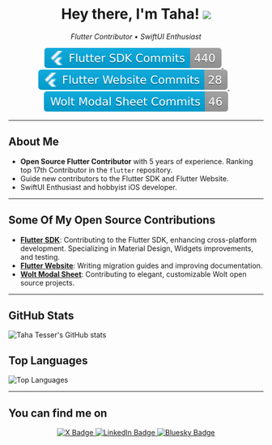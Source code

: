 <h1 align="center">Hey there, I'm Taha! <img src="https://media.giphy.com/media/hvRJCLFzcasrR4ia7z/giphy.gif" width="35"></h1>

<p align="center">
  <em>Flutter Contributor • SwiftUI Enthusiast</em>
</p>

<p align="center">
  <a href="https://github.com/flutter/flutter/commits?author=TahaTesser">
    <img src="./badges/flutter-flutter-commits.svg" alt="Flutter SDK Commits" style="max-width:100%;">
  </a>
  &nbsp;&nbsp;
  <a href="https://github.com/flutter/website/commits?author=TahaTesser">
    <img src="./badges/flutter-website-commits.svg" alt="Flutter Website Commits" style="max-width:100%;">
  </a>
  &nbsp;&nbsp;
  <a href="https://github.com/woltapp/wolt_modal_sheet/commits?author=TahaTesser">
    <img src="./badges/wolt-modal-sheet-commits.svg" alt="Wolt Modal Sheet Commits" style="max-width:100%;">
  </a>
</p>

---

## About Me

- **Open Source Flutter Contributor** with 5 years of experience. Ranking top 17th Contributor in the `flutter` repository.
- Guide new contributors to the Flutter SDK and Flutter Website.
- SwiftUI Enthusiast and hobbyist iOS developer.
---

## Some Of My Open Source Contributions

- **[Flutter SDK](https://github.com/flutter/flutter)**: Contributing to the Flutter SDK, enhancing cross-platform development. Specializing in Material Design, Widgets improvements, and testing.
- **[Flutter Website](https://github.com/flutter/website)**: Writing migration guides and improving documentation.
- **[Wolt Modal Sheet](https://github.com/woltapp/wolt_modal_sheet)**: Contributing to elegant, customizable Wolt open source projects.

---

## GitHub Stats

![Taha Tesser's GitHub stats](https://github-readme-stats.vercel.app/api?username=TahaTesser&show_icons=true&theme=radical)

## Top Languages

![Top Languages](https://github-readme-stats.vercel.app/api/top-langs/?username=TahaTesser&layout=compact&theme=radical)

---

## You can find me on

<div align="center">
  <a href="https://twitter.com/TahaTesser" target="_blank">
    <img src="https://img.shields.io/badge/X-%23000000.svg?logo=X&logoColor=white" alt="X Badge"/>
  </a>
  <a href="https://www.linkedin.com/in/tahatesser/" target="_blank">
    <img src="https://custom-icon-badges.demolab.com/badge/LinkedIn-0A66C2?logo=linkedin-white&logoColor=fff" alt="LinkedIn Badge"/>
  </a>
  <a href="https://bsky.app/profile/tahatesser.com" target="_blank">
    <img src="https://img.shields.io/badge/Bluesky-0285FF?logo=bluesky&logoColor=fff" alt="Bluesky Badge"/>
  </a>
</div>
